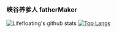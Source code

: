 ###   峡谷养爹人 fatherMaker
![Lifefloating's github stats](https://github-readme-stats.vercel.app/api?username=lifefloating&show_icons=true&theme=default&show_icons=true&count_private=true)
[![Top Langs](https://github-readme-stats.vercel.app/api/top-langs/?username=lifefloating)](https://github.com/anuraghazra/github-readme-stats)
